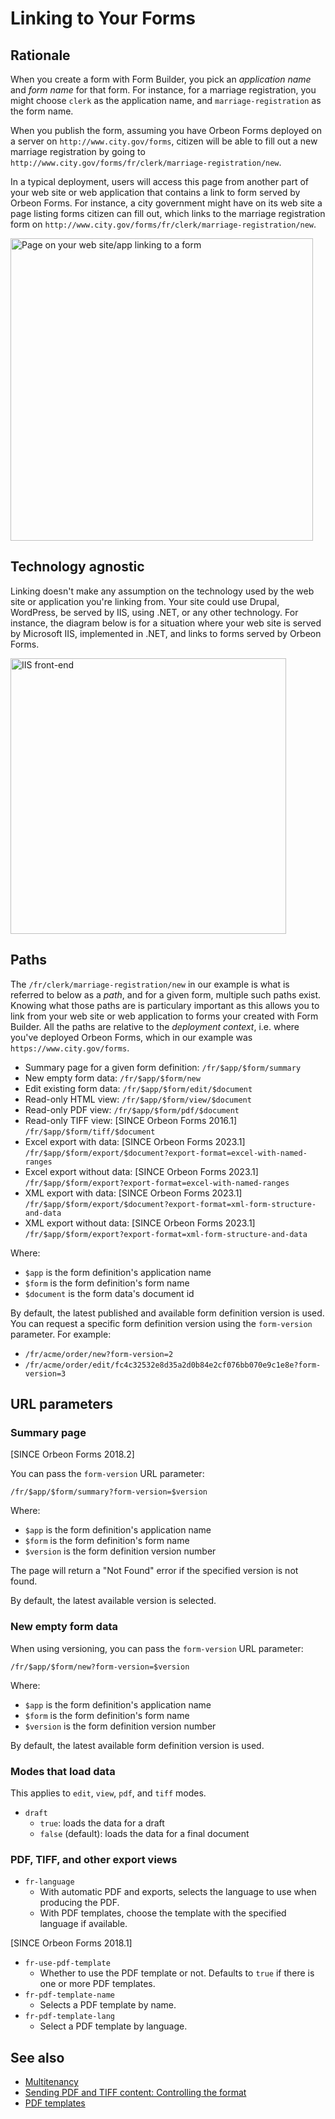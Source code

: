 # Linking to Your Forms

## Rationale

When you create a form with Form Builder, you pick an *application name* and *form name* for that form. For instance, for a marriage registration, you might choose `clerk` as the application name, and `marriage-registration` as the form name.

When you publish the form, assuming you have Orbeon Forms deployed on a server on `http://www.city.gov/forms`, citizen will be able to fill out a new marriage registration by going to `http://www.city.gov/forms/fr/clerk/marriage-registration/new`.

In a typical deployment, users will access this page from another part of your web site or web application that contains a link to form served by Orbeon Forms. For instance, a city government might have on its web site a page listing forms citizen can fill out, which links to the marriage registration form on `http://www.city.gov/forms/fr/clerk/marriage-registration/new`.

<img alt="Page on your web site/app linking to a form" src="../images/linking-page-with-link.png" width="484">

## Technology agnostic

Linking doesn't make any assumption on the technology used by the web site or application you're linking from. Your site could use Drupal, WordPress, be served by IIS, using .NET, or any other technology. For instance, the diagram below is for a situation where your web site is served by Microsoft IIS, implemented in .NET, and links to forms served by Orbeon Forms.

<img alt="IIS front-end" src="../images/linking-iis-net.png" width="441">

## Paths

The `/fr/clerk/marriage-registration/new` in our example is what is referred to below as a *path*, and for a given form, multiple such paths exist. Knowing what those paths are is particulary important as this allows you to link from your web site or web application to forms your created with Form Builder. All the paths are relative to the *deployment context*, i.e. where you've deployed Orbeon Forms, which in our example was `https://www.city.gov/forms`.

- Summary page for a given form definition:
    `/fr/$app/$form/summary`
- New empty form data:
    `/fr/$app/$form/new`
- Edit existing form data:
    `/fr/$app/$form/edit/$document`
- Read-only HTML view:
    `/fr/$app/$form/view/$document`
- Read-only PDF view:
    `/fr/$app/$form/pdf/$document`
- Read-only TIFF view: [SINCE Orbeon Forms 2016.1]
    `/fr/$app/$form/tiff/$document`
- Excel export with data: [SINCE Orbeon Forms 2023.1]
    `/fr/$app/$form/export/$document?export-format=excel-with-named-ranges`
- Excel export without data: [SINCE Orbeon Forms 2023.1]
    `/fr/$app/$form/export?export-format=excel-with-named-ranges`
- XML export with data: [SINCE Orbeon Forms 2023.1]
    `/fr/$app/$form/export/$document?export-format=xml-form-structure-and-data`
- XML export without data: [SINCE Orbeon Forms 2023.1]
    `/fr/$app/$form/export?export-format=xml-form-structure-and-data`

Where:

- `$app` is the form definition's application name
- `$form` is the form definition's form name
- `$document` is the form data's document id

By default, the latest published and available form definition version is used. You can request a specific form definition version using the `form-version` parameter. For example:

- `/fr/acme/order/new?form-version=2`
- `/fr/acme/order/edit/fc4c32532e8d35a2d0b84e2cf076bb070e9c1e8e?form-version=3`

## URL parameters

### Summary page

[SINCE Orbeon Forms 2018.2]

You can pass the `form-version` URL parameter:

```
/fr/$app/$form/summary?form-version=$version
```

Where:

- `$app` is the form definition's application name
- `$form` is the form definition's form name
- `$version` is the form definition version number

The page will return a "Not Found" error if the specified version is not found.

By default, the latest available version is selected.

### New empty form data

When using versioning, you can pass the `form-version` URL parameter:

```
/fr/$app/$form/new?form-version=$version
```

Where:

- `$app` is the form definition's application name
- `$form` is the form definition's form name
- `$version` is the form definition version number

By default, the latest available form definition version is used.

### Modes that load data

This applies to `edit`, `view`, `pdf`, and `tiff` modes.

- `draft`
    - `true`: loads the data for a draft
    - `false` (default): loads the data for a final document

### PDF, TIFF, and other export views

- `fr-language`
    - With automatic PDF and exports, selects the language to use when producing the PDF.
    - With PDF templates, choose the template with the specified language if available.

[SINCE Orbeon Forms 2018.1]

- `fr-use-pdf-template`
    - Whether to use the PDF template or not. Defaults to `true` if there is one or more PDF templates.
- `fr-pdf-template-name`
    - Selects a PDF template by name.
- `fr-pdf-template-lang`
    - Select a PDF template by language.



## See also

- [Multitenancy](/form-runner/feature/multitenancy.md)
- [Sending PDF and TIFF content: Controlling the format](../advanced/buttons-and-processes/actions-form-runner-send.md)
- [PDF templates](/form-runner/feature/pdf-templates.md)
